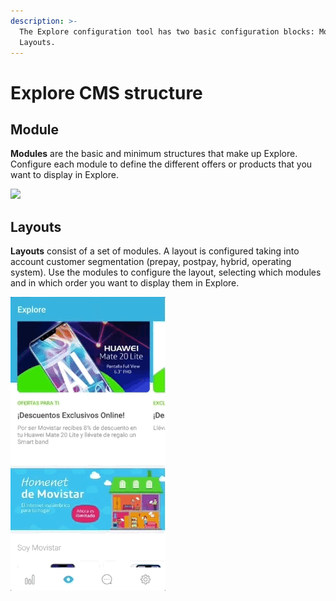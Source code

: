 ```yaml
---
description: >-
  The Explore configuration tool has two basic configuration blocks: Modules and
  Layouts.
---
```


# Explore CMS structure

## Module

**Modules** are the basic and minimum structures that make up Explore. Configure each module to define the different offers or products that you want to display in Explore.

![](https://lh3.googleusercontent.com/LxO38Hsi9yVE8_bUmqRgLdI-XfgNbjfh9oGShEwGCTqlq0b_89J6wLNllFdzWJtNqk6jBK844NjpoedlrmZO_XehNZ2BkR5LXZKWN-u9AThzfM4Ia0LLqUlvPrclaVSu04KLutQ-)

## Layouts

**Layouts** consist of a set of modules. A layout is configured taking into account customer segmentation \(prepay, postpay, hybrid, operating system\). Use the modules to configure the layout, selecting which modules and in which order you want to display them in Explore.

![](../.gitbook/assets/layout_example.gif)

